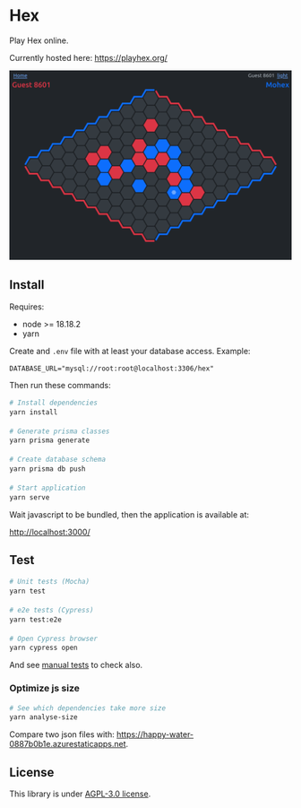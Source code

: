 # Hex

Play Hex online.

Currently hosted here: <https://playhex.org/>

![Game screenshot](assets/images/screenshots/game.png)


## Install

Requires:

- node >= 18.18.2
- yarn

Create and `.env` file with at least your database access. Example:

``` .env
DATABASE_URL="mysql://root:root@localhost:3306/hex"
```

Then run these commands:

``` bash
# Install dependencies
yarn install

# Generate prisma classes
yarn prisma generate

# Create database schema
yarn prisma db push

# Start application
yarn serve
```

Wait javascript to be bundled, then the application is available at:

<http://localhost:3000/>

## Test

``` bash
# Unit tests (Mocha)
yarn test

# e2e tests (Cypress)
yarn test:e2e

# Open Cypress browser
yarn cypress open
```

And see [manual tests](./manual-tests.md) to check also.

### Optimize js size

``` bash
# See which dependencies take more size
yarn analyse-size
```

Compare two json files with: <https://happy-water-0887b0b1e.azurestaticapps.net>.

## License

This library is under [AGPL-3.0 license](LICENSE).
